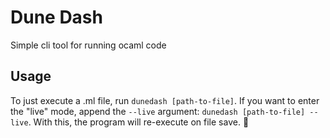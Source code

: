 # Dune Dash

Simple cli tool for running ocaml code

## Usage

To just execute a .ml file, run `dunedash [path-to-file]`. If you want to enter the "live" mode, append the `--live` argument: `dunedash [path-to-file] --live`. With this, the program will re-execute on file save. 🐪
